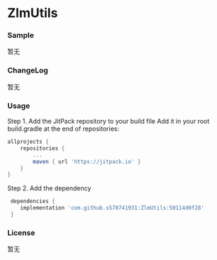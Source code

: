 # ZlmUtils

### Sample

暂无

### ChangeLog

暂无

### Usage

Step 1. Add the JitPack repository to your build file
Add it in your root build.gradle at the end of repositories:

   ```groovy
   allprojects {
       repositories {
           ...
           maven { url 'https://jitpack.io' }
       }
   }
   ```

Step 2. Add the dependency

   ```groovy
	dependencies {
       implementation 'com.github.s578741931:ZlmUtils:50114d0f28'
    }
   ```

### License

暂无

